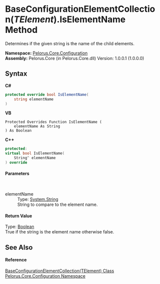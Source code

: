 # BaseConfigurationElementCollection(*TElement*).IsElementName Method 
 

Determines if the given string is the name of the child elements.

**Namespace:**&nbsp;<a href="74405DDA">Pelorus.Core.Configuration</a><br />**Assembly:**&nbsp;Pelorus.Core (in Pelorus.Core.dll) Version: 1.0.0.1 (1.0.0.0)

## Syntax

**C#**<br />
``` C#
protected override bool IsElementName(
	string elementName
)
```

**VB**<br />
``` VB
Protected Overrides Function IsElementName ( 
	elementName As String
) As Boolean
```

**C++**<br />
``` C++
protected:
virtual bool IsElementName(
	String^ elementName
) override
```


#### Parameters
&nbsp;<dl><dt>elementName</dt><dd>Type: <a href="http://msdn2.microsoft.com/en-us/library/s1wwdcbf" target="_blank">System.String</a><br />String to compare to the element name.</dd></dl>

#### Return Value
Type: <a href="http://msdn2.microsoft.com/en-us/library/a28wyd50" target="_blank">Boolean</a><br />True if the string is the element name otherwise false.

## See Also


#### Reference
<a href="CAF267CA">BaseConfigurationElementCollection(TElement) Class</a><br /><a href="74405DDA">Pelorus.Core.Configuration Namespace</a><br />